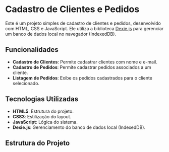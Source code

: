 # Cadastro de Clientes e Pedidos

Este é um projeto simples de cadastro de clientes e pedidos, desenvolvido com HTML, CSS e JavaScript. Ele utiliza a biblioteca [Dexie.js](https://dexie.org/) para gerenciar um banco de dados local no navegador (IndexedDB).

## Funcionalidades

- **Cadastro de Clientes**: Permite cadastrar clientes com nome e e-mail.
- **Cadastro de Pedidos**: Permite cadastrar pedidos associados a um cliente.
- **Listagem de Pedidos**: Exibe os pedidos cadastrados para o cliente selecionado.

## Tecnologias Utilizadas

- **HTML5**: Estrutura do projeto.
- **CSS3**: Estilização do layout.
- **JavaScript**: Lógica do sistema.
- **Dexie.js**: Gerenciamento do banco de dados local (IndexedDB).

## Estrutura do Projeto
